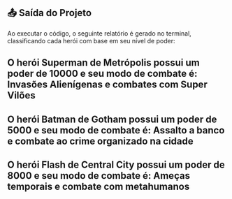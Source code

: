 ## 📤 Saída do Projeto

Ao executar o código, o seguinte relatório é gerado no terminal, classificando cada herói com base em seu nível de poder:

O herói Superman de Metrópolis possui um poder de 10000 e seu modo de combate é: Invasões Alienígenas e combates com Super Vilões 
-------------------------------------------------------
O herói Batman de Gotham possui um poder de 5000 e seu modo de combate é:  Assalto a banco e combate ao crime organizado na cidade
-------------------------------------------------------
O herói Flash de Central City possui um poder de 8000 e seu modo de combate é: Ameças temporais e combate com metahumanos
-------------------------------------------------------


